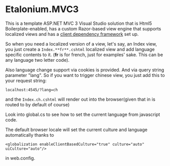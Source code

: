 Etalonium.MVC3
==============

This is a template ASP.NET MVC 3 Visual Studio solution that is Html5 Boilerplate-enabled, has a custom Razor-based view engine that supports localized views and has a [client dependency framework](http://clientdependency.codeplex.com/) set up. 

So when you need a localized version of a view, let's say, an Index view, you just create a `Index.**fr**.cshtml` localized view and add language specific contents to it. (**fr** is for french, just for examples' sake. This can be any language two letter code).

Also language change support via cookies is provided. And via query string parameter "lang". So if you want to trigger chinese view, you just add this to your request string:

`localhost:4545/?lang=ch`

and the `Index.ch.cshtml` will render out into the browser(given that in is routed to by default of course)

Look into global.cs to see how to set the current language from javascript code.

The default browser locale will set the current culture and language automatically thanks to 

`<globalization enableClientBasedCulture="true" culture="auto" uiCulture="auto"/>`

in web.config.